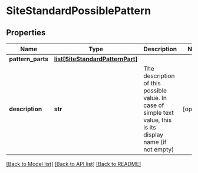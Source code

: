 # SiteStandardPossiblePattern

## Properties
Name | Type | Description | Notes
------------ | ------------- | ------------- | -------------
**pattern_parts** | [**list[SiteStandardPatternPart]**](SiteStandardPatternPart.md) |  | 
**description** | **str** | The description of this possible value. In case of simple text value, this is its display name (if not empty) | [optional] 

[[Back to Model list]](../README.md#documentation-for-models) [[Back to API list]](../README.md#documentation-for-api-endpoints) [[Back to README]](../README.md)

